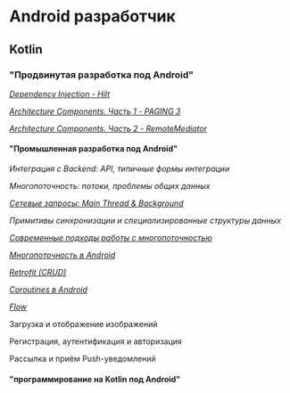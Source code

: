 # Android разработчик

## **Kotlin**

### **"Продвинутая разработка под Android"**
[*Dependency Injection - Hilt*](https://github.com/AnPavel/NMedia/tree/task_di_hilt) 

[*Architecture Components. Часть 1 - PAGING 3*](https://github.com/AnPavel/NMedia/tree/task_arch_comp_one)

[*Architecture Components. Часть 2 - RemoteMediator*](https://github.com/AnPavel/NMedia/tree/task_arch_comp_two)

#### **"Промышленная разработка под Android"**
*Интеграция с Backend: API, типичные формы интеграции*

*Многопоточность: потоки, проблемы общих данных*

[*Сетевые запросы: Main Thread & Background*](https://github.com/AnPavel/NMedia/tree/task_main_thread)

*Примитивы синхронизации и специализированные структуры данных*

[*Современные подходы работы с многопоточностью*](https://github.com/AnPavel/NMedia/tree/task_current_enqueue)

[*Многопоточность в Android*](https://github.com/AnPavel/NMedia/tree/task_android_glide)

[*Retrofit (CRUD)*](https://github.com/AnPavel/NMedia/tree/task_retrofit)

[*Coroutines в Android*](https://github.com/AnPavel/NMedia/tree/task_coroutines_android)

[*Flow*](https://github.com/AnPavel/NMedia/tree/task_flow)

Загрузка и отображение изображений                                    	

Регистрация, аутентификация и авторизация

Рассылка и приём Push-уведомлений

#### "программирование на Kotlin под Android"
